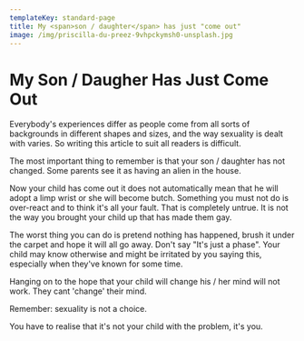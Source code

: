 ```yaml
---
templateKey: standard-page
title: My <span>son / daughter</span> has just "come out"
image: /img/priscilla-du-preez-9vhpckymsh0-unsplash.jpg
---
```

# My Son / Daugher Has Just Come Out

Everybody's experiences differ as people come from all sorts of backgrounds in different shapes and sizes, and the way sexuality is dealt with varies. So writing this article to suit all readers is difficult.

The most important thing to remember is that your son / daughter has not changed. Some parents see it as having an alien in the house.

Now your child has come out it does not automatically mean that he will adopt a limp wrist or she will become butch. Something you must not do is over-react and to think it's all your fault. That is completely untrue. It is not the way you brought your child up that has made them gay.

The worst thing you can do is pretend nothing has happened, brush it under the carpet and hope it will all go away. Don't say "It's just a phase". Your child may know otherwise and might be irritated by you saying this, especially when they've known for some time.

Hanging on to the hope that your child will change his / her mind will not work. They cant 'change' their mind.

Remember: sexuality is not a choice.

You have to realise that it's not your child with the problem, it's you.